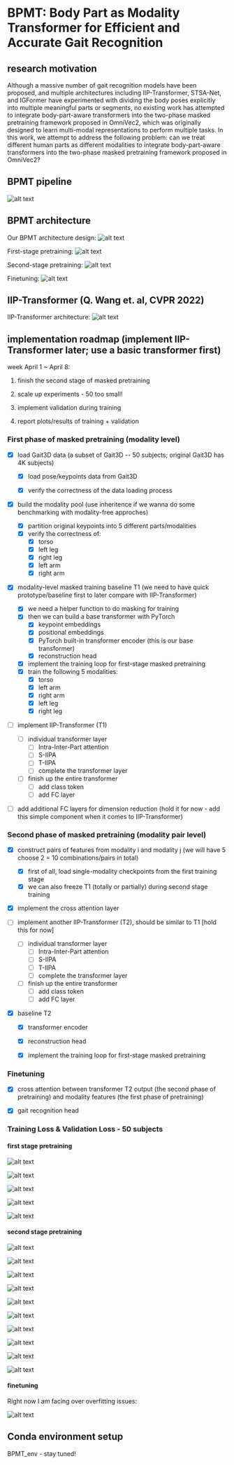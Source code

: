 # BPMT: Body Part as Modality Transformer for Efficient and Accurate Gait Recognition

## research motivation

Although a massive number of gait recognition models have been proposed, and multiple architectures including IIP-Transformer, STSA-Net, and IGFormer have experimented with dividing the body poses explicitly into multiple meaningful parts or segments, no existing work has attempted to integrate body-part-aware transformers into the two-phase masked pretraining framework proposed in OmniVec2, which
was originally designed to learn multi-modal representations to perform multiple tasks. In this work, we attempt to address the following problem: can we treat different human parts as different modalities to integrate body-part-aware transformers into the two-phase masked pretraining framework proposed in OmniVec2?

## BPMT pipeline

![alt text](docs/BPMT_pipeline.png)


## BPMT architecture

Our BPMT architecture design:
![alt text](docs/BPMT.png)

First-stage pretraining:
![alt text](docs/first_stage.png)

Second-stage pretraining:
![alt text](docs/second_stage.png)

Finetuning:
![alt text](docs/finetuning.png)


## IIP-Transformer (Q. Wang et. al, CVPR 2022)

IIP-Transformer architecture:
![alt text](docs/IIP-Transformer.png)

## implementation roadmap (implement IIP-Transformer later; use a basic transformer first)

week April 1 ~ April 8: 

1) finish the second stage of masked pretraining

2) scale up experiments - 50 too small!

3) implement validation during training

4) report plots/results of training + validation

### First phase of masked pretraining (modality level)

- [x] load Gait3D data (a subset of Gait3D -- 50 subjects; original Gait3D has 4K subjects)

  - [x] load pose/keypoints data from Gait3D

  - [x] verify the correctness of the data loading process

- [x] build the modality pool (use inheritence if we wanna do some benchmarking with modality-free approches)
  - [x] partition original keypoints into 5 different parts/modalities
  - [x] verify the correctness of:
    - [x] torso
    - [x] left leg
    - [x] right leg
    - [x] left arm
    - [x] right arm

- [x] modality-level masked training baseline T1 (we need to have quick prototype/baseline first to later compare with IIP-Transformer)
  - [x] we need a helper function to do masking for training
  - [x] then we can build a base transformer with PyTorch
    - [x] keypoint embeddings
    - [x] positional embeddings
    - [x] PyTorch built-in transformer encoder (this is our base transformer)
    - [x] reconstruction head
  - [x] implement the training loop for first-stage masked pretraining
  - [x] train the following 5 modalities:
    - [x] torso
    - [x] left arm
    - [x] right arm
    - [x] left leg
    - [x] right leg

- [ ] implement IIP-Transformer (T1)
  - [ ] individual transformer layer
    - [ ] Intra-Inter-Part attention
    - [ ] S-IIPA
    - [ ] T-IIPA
    - [ ] complete the transformer layer

  - [ ] finish up the entire transformer
    - [ ] add class token
    - [ ] add FC layer

- [ ] add additional FC layers for dimension reduction (hold it for now - add this simple component when it comes to IIP-Transformer)

### Second phase of masked pretraining (modality pair level)

- [x] construct pairs of features from modality i and modality j (we will have 5 choose 2 = 10 combinations/pairs in total)
  - [x] first of all, load single-modality checkpoints from the first training stage
  - [x] we can also freeze T1 (totally or partially) during second stage training

- [x] implement the cross attention layer

- [ ] implement another IIP-Transformer (T2), should be similar to T1 [hold this for now]
  - [ ] individual transformer layer
    - [ ] Intra-Inter-Part attention
    - [ ] S-IIPA
    - [ ] T-IIPA
    - [ ] complete the transformer layer

  - [ ] finish up the entire transformer
    - [ ] add class token
    - [ ] add FC layer
  
- [x] baseline T2
  - [x] transformer encoder
  - [x] reconstruction head

  - [x] implement the training loop for first-stage masked pretraining

### Finetuning

- [x] cross attention between transformer T2 output (the second phase of pretraining) and modality features (the first phase of pretraining)

- [x] gait recognition head

### Training Loss & Validation Loss - 50 subjects

#### first stage pretraining

![alt text](figures/Torso_train_val_loss.png)

![alt text](figures/Left_Arm_train_val_loss.png)

![alt text](figures/Right_Arm_train_val_loss.png)

![alt text](figures/Left_Leg_train_val_loss.png)

![alt text](figures/Right_Arm_train_val_loss.png)

#### second stage pretraining

![alt text](figures/Torso_Left_Arm_train_val_loss.png)

![alt text](figures/Torso_Right_Arm_train_val_loss.png)

![alt text](figures/Torso_Left_Leg_train_val_loss.png)

![alt text](figures/Torso_Right_Leg_train_val_loss.png)

![alt text](figures/Left_Arm_Right_Arm_train_val_loss.png)

![alt text](figures/Left_Arm_Left_Leg_train_val_loss.png)

![alt text](figures/Left_Arm_Right_Leg_train_val_loss.png)

![alt text](figures/Right_Arm_Left_Leg_train_val_loss.png)

![alt text](figures/Right_Arm_Right_Leg_train_val_loss.png)

![alt text](figures/Left_Leg_Right_Leg_train_val_loss.png)


#### finetuning

Right now I am facing over overfitting issues:

![alt text](figures/finetuning_train_val_loss.png)


## Conda environment setup

BPMT_env - stay tuned!
